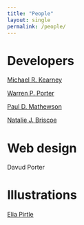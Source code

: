 ```yaml
---
title: "People"
layout: single
permalink: /people/
---
```


<h1> Developers </h1>

<a href="https://michaelkearneyresearch.wordpress.com/">Michael R. Kearney</a>

<a href="https://integrativebiology.wisc.edu/staff/porter-warren/">Warren P. Porter</a>

<a href="https://www.researchgate.net/scientific-contributions/2030087696_Paul_D_Mathewson">Paul D. Mathewson</a>

<a href="https://njbriscoeresearch.wordpress.com/">Natalie J. Briscoe</a>


<h1> Web design </h1>

Davud Porter

<h1> Illustrations </h1>

<a href="https://eliapirtleresearch.wordpress.com/">Elia Pirtle</a>

